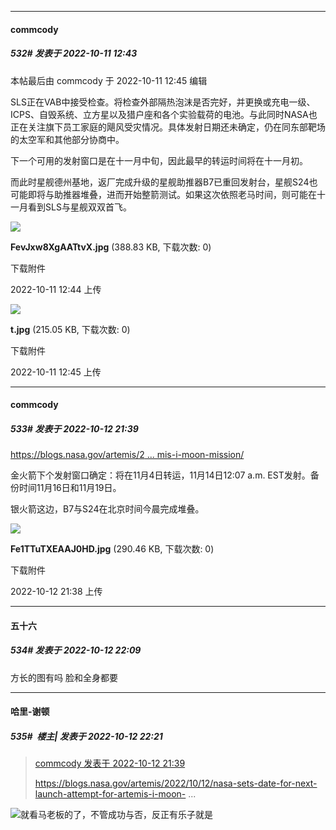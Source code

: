 

*****

####  commcody  
##### 532#       发表于 2022-10-11 12:43

 本帖最后由 commcody 于 2022-10-11 12:45 编辑 

SLS正在VAB中接受检查。将检查外部隔热泡沫是否完好，并更换或充电一级、ICPS、自毁系统、立方星以及猎户座和各个实验载荷的电池。与此同时NASA也正在关注旗下员工家庭的飓风受灾情况。具体发射日期还未确定，仍在同东部靶场的太空军和其他部分协商中。

下一个可用的发射窗口是在十一月中旬，因此最早的转运时间将在十一月初。

而此时星舰德州基地，返厂完成升级的星舰助推器B7已重回发射台，星舰S24也可能即将与助推器堆叠，进而开始整箭测试。如果这次依照老马时间，则可能在十一月看到SLS与星舰双双首飞。

<img src="https://img.saraba1st.com/forum/202210/11/124418lx48z2wuzos2m8iv.jpg" referrerpolicy="no-referrer">

<strong>FevJxw8XgAATtvX.jpg</strong> (388.83 KB, 下载次数: 0)

下载附件

2022-10-11 12:44 上传

<img src="https://img.saraba1st.com/forum/202210/11/124535kh4uunl2p9w9dlff.jpg" referrerpolicy="no-referrer">

<strong>t.jpg</strong> (215.05 KB, 下载次数: 0)

下载附件

2022-10-11 12:45 上传



*****

####  commcody  
##### 533#       发表于 2022-10-12 21:39

[https://blogs.nasa.gov/artemis/2 ... mis-i-moon-mission/](https://blogs.nasa.gov/artemis/2022/10/12/nasa-sets-date-for-next-launch-attempt-for-artemis-i-moon-mission/)

金火箭下个发射窗口确定：将在11月4日转运，11月14日12:07 a.m. EST发射。备份时间11月16日和11月19日。

银火箭这边，B7与S24在北京时间今晨完成堆叠。

<img src="https://img.saraba1st.com/forum/202210/12/213841mvtddh747zd77ll7.jpg" referrerpolicy="no-referrer">

<strong>Fe1TTuTXEAAJ0HD.jpg</strong> (290.46 KB, 下载次数: 0)

下载附件

2022-10-12 21:38 上传



*****

####  五十六  
##### 534#       发表于 2022-10-12 22:09

方长的图有吗 脸和全身都要



*****

####  哈里-谢顿  
##### 535#         楼主| 发表于 2022-10-12 22:21

<blockquote><a href="httphttps://bbs.saraba1st.com/2b/forum.php?mod=redirect&amp;goto=findpost&amp;pid=57881543&amp;ptid=2089784" target="_blank">commcody 发表于 2022-10-12 21:39</a>

https://blogs.nasa.gov/artemis/2022/10/12/nasa-sets-date-for-next-launch-attempt-for-artemis-i-moon- ...</blockquote>
<img src="https://static.saraba1st.com/image/smiley/face2017/067.png" referrerpolicy="no-referrer">就看马老板的了，不管成功与否，反正有乐子就是


